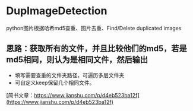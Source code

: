 # DupImageDetection
python图片根据哈希md5查重、图片去重、Find/Delete duplicated images

## 思路：获取所有的文件，并且比较他们的md5，若是md5相同，则认为是相同文件，然后输出

- 填写需要查重的文件夹路径，可遍历多层文件夹
- 可自定义keep保留几个相同文件。

[简书文章：https://www.jianshu.com/p/d4eb523ba12f](https://www.jianshu.com/p/d4eb523ba12f)
